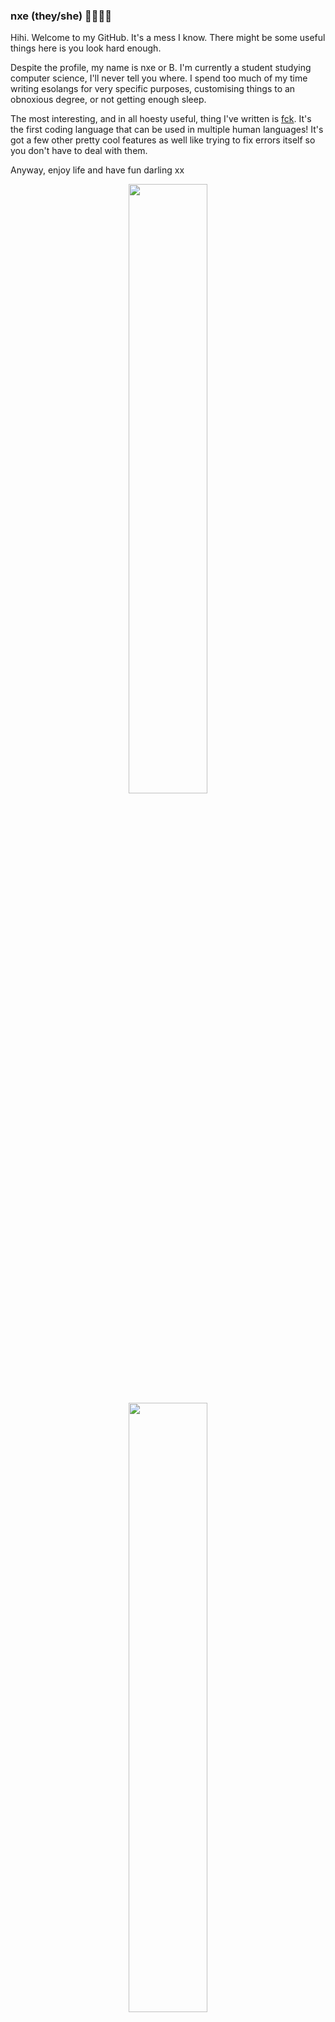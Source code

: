 ### nxe (they/she) 🏳️‍🌈🏳️‍⚧️
Hihi. Welcome to my GitHub. It's a mess I know. There might be some useful things here is you look hard enough.

Despite the profile, my name is nxe or B. I'm currently a student studying computer science, I'll never tell you where. I spend too much of my time writing esolangs for very specific purposes, customising things to an obnoxious degree, or not getting enough sleep.

The most interesting, and in all hoesty useful, thing I've written is [fck](https://github.com/fck-language/fck). It's the first coding language that can be used in multiple human languages! It's got a few other pretty cool features as well like trying to fix errors itself so you don't have to deal with them.

Anyway, enjoy life and have fun darling xx

<p align="center">
  <img width=50% src="https://github-readme-stats.vercel.app/api?username=RosiePuddles&show_icons=true&hide=contribs&custom_title=Things%20I%20done%20did&theme=synthwave">
<!--   <br/>
  <img width=50% src="https://github-readme-stats.vercel.app/api/top-langs/?username=RosiePuddles&layout=compact&custom_title=What%20I%20use&theme=synthwave"> -->
  <br/>
  <img width=50% src="https://github-readme-stats.vercel.app/api/wakatime?username=RosiePuddles&theme=synthwave&custom_title=What%20I%20has%20been%20doing">

</p>
